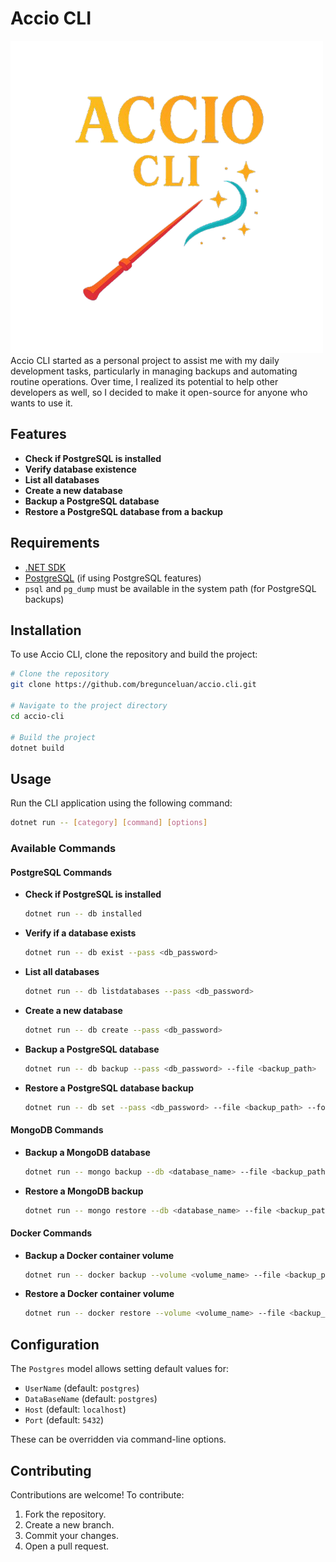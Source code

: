 # Accio CLI

![Accio CLI Logo](assets/accio-cli-logo.png)
Accio CLI started as a personal project to assist me with my daily development tasks, particularly in managing backups and automating routine operations. Over time, I realized its potential to help other developers as well, so I decided to make it open-source for anyone who wants to use it.

## Features

- **Check if PostgreSQL is installed**
- **Verify database existence**
- **List all databases**
- **Create a new database**
- **Backup a PostgreSQL database**
- **Restore a PostgreSQL database from a backup**


## Requirements

- [.NET SDK](https://dotnet.microsoft.com/en-us/download)
- [PostgreSQL](https://www.postgresql.org/download/) (if using PostgreSQL features)
- `psql` and `pg_dump` must be available in the system path (for PostgreSQL backups)

## Installation

To use Accio CLI, clone the repository and build the project:

```sh
# Clone the repository
git clone https://github.com/bregunceluan/accio.cli.git

# Navigate to the project directory
cd accio-cli

# Build the project
dotnet build
```

## Usage

Run the CLI application using the following command:

```sh
dotnet run -- [category] [command] [options]
```

### Available Commands

#### PostgreSQL Commands

- **Check if PostgreSQL is installed**
  ```sh
  dotnet run -- db installed
  ```

- **Verify if a database exists**
  ```sh
  dotnet run -- db exist --pass <db_password>
  ```

- **List all databases**
  ```sh
  dotnet run -- db listdatabases --pass <db_password>
  ```

- **Create a new database**
  ```sh
  dotnet run -- db create --pass <db_password>
  ```

- **Backup a PostgreSQL database**
  ```sh
  dotnet run -- db backup --pass <db_password> --file <backup_path>
  ```

- **Restore a PostgreSQL database backup**
  ```sh
  dotnet run -- db set --pass <db_password> --file <backup_path> --force (if needed)
  ```

#### MongoDB Commands

- **Backup a MongoDB database**
  ```sh
  dotnet run -- mongo backup --db <database_name> --file <backup_path>
  ```

- **Restore a MongoDB backup**
  ```sh
  dotnet run -- mongo restore --db <database_name> --file <backup_path>
  ```

#### Docker Commands

- **Backup a Docker container volume**
  ```sh
  dotnet run -- docker backup --volume <volume_name> --file <backup_path>
  ```

- **Restore a Docker container volume**
  ```sh
  dotnet run -- docker restore --volume <volume_name> --file <backup_path>
  ```

## Configuration

The `Postgres` model allows setting default values for:
- `UserName` (default: `postgres`)
- `DataBaseName` (default: `postgres`)
- `Host` (default: `localhost`)
- `Port` (default: `5432`)

These can be overridden via command-line options.

## Contributing

Contributions are welcome! To contribute:
1. Fork the repository.
2. Create a new branch.
3. Commit your changes.
4. Open a pull request.

